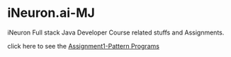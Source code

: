 # iNeuron.ai-MJ

iNeuron Full stack Java Developer Course related stuffs and Assignments.

click here to see the [Assignment1-Pattern Programs](https://github.com/Muhammed-Javith/iNeuron.ai-MJ/tree/main/Full%20Stack%20Java%20Developer/01-Assignment%201)